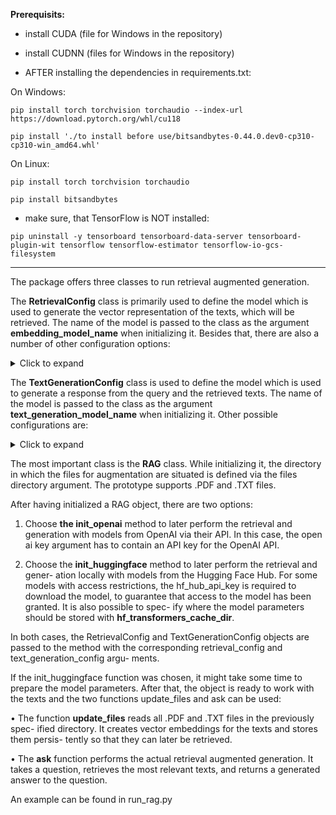 **Prerequisits:**

- install CUDA (file for Windows in the repository)

- install CUDNN (files for Windows in the repository)

- AFTER installing the dependencies in requirements.txt:

On Windows:


`pip install torch torchvision torchaudio --index-url https://download.pytorch.org/whl/cu118`

`pip install './to install before use/bitsandbytes-0.44.0.dev0-cp310-cp310-win_amd64.whl'`

On Linux:

`pip install torch torchvision torchaudio`

`pip install bitsandbytes`

- make sure, that TensorFlow is NOT installed:

`pip uninstall -y tensorboard tensorboard-data-server tensorboard-plugin-wit tensorflow tensorflow-estimator tensorflow-io-gcs-filesystem`



------------------------




The package offers three classes to run retrieval augmented generation.


The **RetrievalConfig** class is primarily used to define the model which is used to
generate the vector representation of the texts, which will be retrieved. The name
of the model is passed to the class as the argument **embedding_model_name** when
initializing it. Besides that, there are also a number of other configuration options:

<details><summary>Click to expand</summary>

• The arguments **embedding_query_template** and **retrieval_query_template**
can be used to define a template that will be applied when generating the vector
representation of the retrievable text and the retrieving query. For example, the
embedding model E5 requires the prefixes “passage: ” and “query: ”. To en-
sure flexibility and applicability with different embedding models, these can be
freely configured. To fulfill the requirements of E5, embedding_query_template
would have to be `passage: {text}` and retrieval_query_template `query: {question}`.

• The arguments **db_directory** and **collection_name** are used to specify where
the text embeddings should be stored persistently.

• With **n_retrievals** it is possible to specify how many text fragments should be
retrieved and used as context to respond to the query, as different models have a
different context window size and therefore are able to process a different amount
of text fragments.
</details>



The **TextGenerationConfig** class is used to define the model which is used to generate
a response from the query and the retrieved texts. The name of the model is passed to
the class as the argument **text_generation_model_name** when initializing it. Other
possible configurations are:

<details><summary>Click to expand</summary>

• The argument **custom_chat_template** can define a custom template to format
the user and system message, for example with the correct BOT and EOT tokens
for the model. This might be necessary as different models use different chat templates.
And although usually the correct template is defined in the tokenizer_config.json
which is automatically downloaded with the model, sometimes it isn’t defined
there, or a wrong chat template was defined. In cases like that, an example of a
custom template is:

`system: {system-message} user: {user-message} assistant: `

“{system-message}” and “{user-message}” will be replaced by the actual system
and user message when the prompt for text generation is prepared by the program.

• The argument **custom_system_message** can be used to play around with the
model and provide an own system message, which will give the model instructions
on how to react to the provided input. As no further information will be inserted
in the system message, there is also no template to follow for the system message.

</details>


The most important class is the **RAG** class. While initializing it, the directory in which
the files for augmentation are situated is defined via the files directory argument.
The prototype supports .PDF and .TXT files.

After having initialized a RAG object, there are two options:

1. Choose **the init_openai** method to later perform the retrieval and generation
with models from OpenAI via their API. In this case, the open ai key
argument has to contain an API key for the OpenAI API.

2. Choose the **init_huggingface** method to later perform the retrieval and gener-
ation locally with models from the Hugging Face Hub. For some models
with access restrictions, the hf_hub_api_key is required to download the model,
to guarantee that access to the model has been granted. It is also possible to spec-
ify where the model parameters should be stored with **hf_transformers_cache_dir**.

In both cases, the RetrievalConfig and TextGenerationConfig objects are passed to the
method with the corresponding retrieval_config and text_generation_config argu-
ments.

If the init_huggingface function was chosen, it might take some time to prepare the
model parameters.
After that, the object is ready to work with the texts and the two functions update_files
and ask can be used:

• The function **update_files** reads all .PDF and .TXT files in the previously spec-
ified directory. It creates vector embeddings for the texts and stores them persis-
tently so that they can later be retrieved.

• The **ask** function performs the actual retrieval augmented generation. It takes
a question, retrieves the most relevant texts, and returns a generated answer to
the question.

An example can be found in run_rag.py